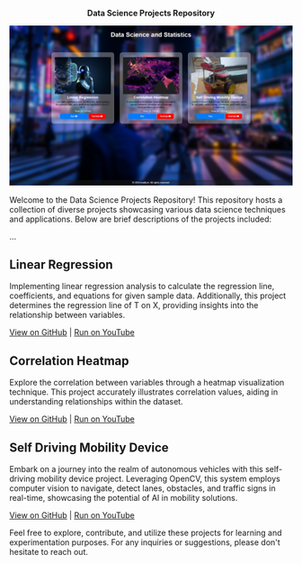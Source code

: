 <p align="center">
  <b>Data Science Projects Repository</b>
</p>

![Data Science Projects](read.png)

Welcome to the Data Science Projects Repository! This repository hosts a collection of diverse projects showcasing various data science techniques and applications. Below are brief descriptions of the projects included:

...

## Linear Regression
Implementing linear regression analysis to calculate the regression line, coefficients, and equations for given sample data. Additionally, this project determines the regression line of T on X, providing insights into the relationship between variables.

[View on GitHub](link_to_github_linear_regression) | [Run on YouTube](https://www.youtube.com/@07Sushant.)

## Correlation Heatmap
Explore the correlation between variables through a heatmap visualization technique. This project accurately illustrates correlation values, aiding in understanding relationships within the dataset.

[View on GitHub](link_to_github_correlation_heatmap) | [Run on YouTube](https://www.youtube.com/@07Sushant.)

## Self Driving Mobility Device
Embark on a journey into the realm of autonomous vehicles with this self-driving mobility device project. Leveraging OpenCV, this system employs computer vision to navigate, detect lanes, obstacles, and traffic signs in real-time, showcasing the potential of AI in mobility solutions.

[View on GitHub](link_to_github_self_driving_mobility_device) | [Run on YouTube](https://www.youtube.com/@07Sushant.)

Feel free to explore, contribute, and utilize these projects for learning and experimentation purposes. For any inquiries or suggestions, please don't hesitate to reach out.

